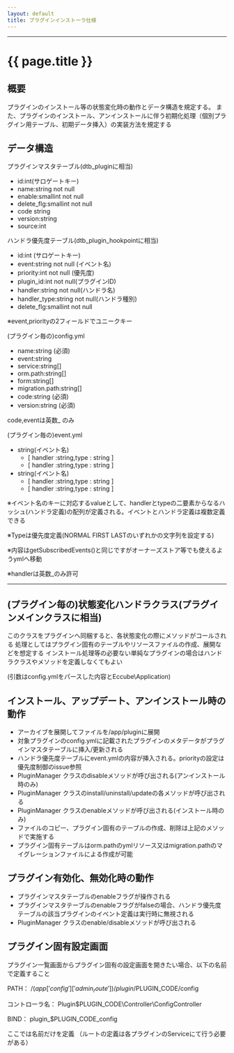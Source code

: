 ```yaml
---
layout: default
title: プラグインインストーラ仕様
---
```


---

# {{ page.title }}


## 概要

プラグインのインストール等の状態変化時の動作とデータ構造を規定する。
また、プラグインのインストール、アンインストールに伴う初期化処理（個別プラグイン用テーブル、初期データ挿入）の実装方法を規定する

## データ構造

プラグインマスタテーブル(dtb_pluginに相当)

 - id:int(サロゲートキー)
 - name:string not null
 - enable:smallint not null
 - delete_flg:smallint not null
 - code string
 - version:string
 - source:int

ハンドラ優先度テーブル(dtb\_plugin\_hookpointに相当)

 - id:int (サロゲートキー)
 - event:string not null (イベント名)
 - priority:int not null (優先度)
 - plugin_id:int not null(プラグインID)
 - handler:string not null(ハンドラ名)
 - handler_type:string not null(ハンドラ種別)
 - delete_flg:smallint not null

※event,priorityの2フィールドでユニークキー

(プラグイン毎の)config.yml

 - name:string  (必須)
 - event:string
 - service:string[]
 - orm.path:string[]
 - form:string[]
 - migration.path:string[]
 - code:string (必須)
 - version:string (必須)

code,eventは英数_ のみ

(プラグイン毎の)event.yml

- string(イベント名)
     - [ handler :string,type : string ]
     - [ handler :string,type : string ]
- string(イベント名)
     - [ handler :string,type : string ]
     - [ handler :string,type : string ]

※イベント名のキーに対応するvalueとして、handlerとtypeの二要素からなるハッシュ(ハンドラ定義)の配列が定義される。イベントとハンドラ定義は複数定義できる

※Typeは優先度定義(NORMAL FIRST LASTのいずれかの文字列を設定する)

※内容はgetSubscribedEvents()と同じですがオーナーズストア等でも使えるようymlへ移動

※handlerは英数_のみ許可

----------


## (プラグイン毎の)状態変化ハンドラクラス(プラグインメインクラスに相当)
このクラスをプラグインへ同梱すると、各状態変化の際にメソッドがコールされる
処理としてはプラグイン固有のテーブルやリソースファイルの作成、展開などを想定する
インストール処理等の必要ない単純なプラグインの場合はハンドラクラスやメソッドを定義しなくてもよい

<script src="https://gist.github.com/geany-y/efbbc2cc17744181db2a762f1c15adae.js"></script>

(引数はconfig.ymlをパースした内容とEccube\Application)

## インストール、アップデート、アンインストール時の動作

 - アーカイブを展開してファイルを/app/pluginに展開
 - 対象プラグインのconfig.ymlに記載されたプラグインのメタデータがプラグインマスタテーブルに挿入/更新される
 - ハンドラ優先度テーブルにevent.ymlの内容が挿入される。priorityの設定は優先度制御のissue参照
 - PluginManager クラスのdisableメソッドが呼び出される(アンインストール時のみ)
 - PluginManager クラスのinstall/uninstall/updateの各メソッドが呼び出される
 - PluginManager クラスのenableメソッドが呼び出される(インストール時のみ)
 - ファイルのコピー、プラグイン固有のテーブルの作成、削除は上記のメソッドで実施する
 - プラグイン固有テーブルはorm.pathのymlリソース又はmigration.pathのマイグレーションファイルによる作成が可能

## プラグイン有効化、無効化時の動作

 - プラグインマスタテーブルのenableフラグが操作される
 - プラグインマスタテーブルのenableフラグがfalseの場合、ハンドラ優先度テーブルの該当プラグインのイベント定義は実行時に無視される
 - PluginManager クラスのenable/disableメソッドが呼び出される


## プラグイン固有設定画面

プラグイン一覧画面からプラグイン固有の設定画面を開きたい場合、以下の名前で定義すること

PATH：
/($app['config']['admin_route'])/plugin/$PLUGIN_CODE/config

コントローラ名：
Plugin\$PLUGIN_CODE\Controller\ConfigController

BIND：
plugin_$PLUGIN_CODE_config

ここでは名前だけを定義
（ルートの定義は各プラグインのServiceにて行う必要がある）


